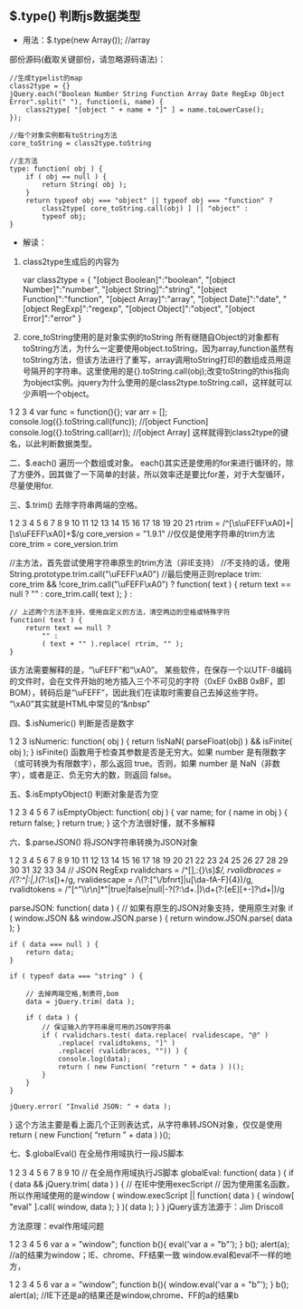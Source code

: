 ## $.type() 判断js数据类型
* 用法：$.type(new Array()); //array

部份源码(截取关键部份，请忽略源码语法)：

    //生成typelist的map
    class2type = {}
    jQuery.each("Boolean Number String Function Array Date RegExp Object Error".split(" "), function(i, name) {
        class2type[ "[object " + name + "]" ] = name.toLowerCase();
    });

    //每个对象实例都有toString方法
    core_toString = class2type.toString

    //主方法
    type: function( obj ) {
        if ( obj == null ) {
            return String( obj );
        }
        return typeof obj === "object" || typeof obj === "function" ?
            class2type[ core_toString.call(obj) ] || "object" :
            typeof obj;
    }

* 解读：

1. class2type生成后的内容为

    var class2type = {
        "[object Boolean]":"boolean",
        "[object Number]":"number",
        "[object String]":"string",
        "[object Function]":"function",
        "[object Array]":"array",
        "[object Date]":"date",
        "[object RegExp]":"regexp",
        "[object Object]":"object",
        "[object Error]":"error"
    }
2. core_toString使用的是对象实例的toString
所有继随自Object的对象都有toString方法，为什么一定要使用object.toString，因为array,function虽然有toString方法，但该方法进行了重写，array调用toString打印的数组成员用逗号隔开的字符串。这里使用的是{}.toString.call(obj);改变toString的this指向为object实例。jquery为什么使用的是class2type.toString.call，这样就可以少声明一个object。

1
2
3
4
var func = function(){};
var arr = [];
console.log({}.toString.call(func)); //[object Function]
console.log({}.toString.call(arr)); //[object Array]
这样就得到class2type的键名，以此判断数据类型。

二、$.each() 遍历一个数组或对象。
each()其实还是使用的for来进行循环的，除了方便外，因其做了一下简单的封装，所以效率还是要比for差，对于大型循环，尽量使用for.

三、$.trim() 去除字符串两端的空格。

1
2
3
4
5
6
7
8
9
10
11
12
13
14
15
16
17
18
19
20
21
rtrim = /^[\s\uFEFF\xA0]+|[\s\uFEFF\xA0]+$/g
core_version = "1.9.1"
//仅仅是使用字符串的trim方法
core_trim = core_version.trim

//主方法，首先尝试使用字符串原生的trim方法（非IE支持）
//不支持的话，使用String.prototype.trim.call("\uFEFF\xA0")
//最后使用正则replace
trim: core_trim && !core_trim.call("\uFEFF\xA0") ?
    function( text ) {
        return text == null ?
            "" :
            core_trim.call( text );
    } :

    // 上述两个方法不支持，使用自定义的方法，清空两边的空格或特殊字符
    function( text ) {
        return text == null ?
            "" :
            ( text + "" ).replace( rtrim, "" );
    }
该方法需要解释的是，“\uFEFF”和“\xA0”。
某些软件，在保存一个以UTF-8编码的文件时，会在文件开始的地方插入三个不可见的字符（0xEF 0xBB 0xBF，即BOM），转码后是“\uFEFF”，因此我们在读取时需要自己去掉这些字符。
“\xA0”其实就是HTML中常见的“&nbsp”

四、$.isNumeric() 判断是否是数字

1
2
3
isNumeric: function( obj ) {
    return !isNaN( parseFloat(obj) ) && isFinite( obj );
}
isFinite() 函数用于检查其参数是否是无穷大。如果 number 是有限数字（或可转换为有限数字），那么返回 true。否则，如果 number 是 NaN（非数字），或者是正、负无穷大的数，则返回 false。

五、$.isEmptyObject() 判断对象是否为空

1
2
3
4
5
6
7
isEmptyObject: function( obj ) {
    var name;
    for ( name in obj ) {
        return false;
    }
    return true;
}
这个方法很好懂，就不多解释

六、$.parseJSON() 将JSON字符串转换为JSON对象

1
2
3
4
5
6
7
8
9
10
11
12
13
14
15
16
17
18
19
20
21
22
23
24
25
26
27
28
29
30
31
32
33
34
// JSON RegExp
rvalidchars = /^[\],:{}\s]*$/,
rvalidbraces = /(?:^|:|,)(?:\s*\[)+/g,
rvalidescape = /\\(?:["\\\/bfnrt]|u[\da-fA-F]{4})/g,
rvalidtokens = /"[^"\\\r\n]*"|true|false|null|-?(?:\d+\.|)\d+(?:[eE][+-]?\d+|)/g

parseJSON: function( data ) {
    // 如果有原生的JSON对象支持，使用原生对象
    if ( window.JSON && window.JSON.parse ) {
        return window.JSON.parse( data );
    }

    if ( data === null ) {
        return data;
    }

    if ( typeof data === "string" ) {

        // 去掉两端空格,制表符,bom
        data = jQuery.trim( data );

        if ( data ) {
            // 保证输入的字符串是可用的JSON字符串
            if ( rvalidchars.test( data.replace( rvalidescape, "@" )
                .replace( rvalidtokens, "]" )
                .replace( rvalidbraces, "")) ) {
                console.log(data);
                return ( new Function( "return " + data ) )();
            }
        }
    }

    jQuery.error( "Invalid JSON: " + data );
}
这个方法主要是看上面几个正则表达式，从字符串转JSON对象，仅仅是使用return ( new Function( “return ” + data ) )();

七、$.globalEval() 在全局作用域执行一段JS脚本

1
2
3
4
5
6
7
8
9
10
// 在全局作用域执行JS脚本
globalEval: function( data ) {
    if ( data && jQuery.trim( data ) ) {
        // 在IE中使用execScript
        // 因为使用匿名函数，所以作用域使用的是window
        ( window.execScript || function( data ) {
            window[ "eval" ].call( window, data );
        } )( data );
    }
}
jQuery该方法源于：Jim Driscoll

方法原理：eval作用域问题

1
2
3
4
5
6
var a = "window";
function b(){
    eval('var a = "b"');
}
b();
alert(a); //a的结果为window；IE、chrome、FF结果一致
window.eval和eval不一样的地方，

1
2
3
4
5
6
var a = "window";
function b(){
    window.eval('var a = "b"');
}
b();
alert(a); //IE下还是a的结果还是window,chrome、FF的a的结果b